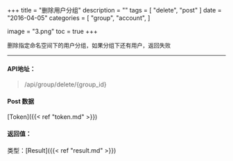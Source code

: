 +++
title = "删除用户分组"
description = ""
tags = [
    "delete",
    "post"
]
date = "2016-04-05"
categories = [
    "group",
    "account",
]

image = "3.png"
toc = true
+++

<font size=2>删除指定命名空间下的用户分组，如果分组下还有用户，返回失败</font>
***

#### API地址：

> /api/group/delete/{group_id}


#### Post 数据

[Token]({{< ref "token.md" >}})


#### 返回值：

类型：[Result]({{< ref "result.md" >}})
